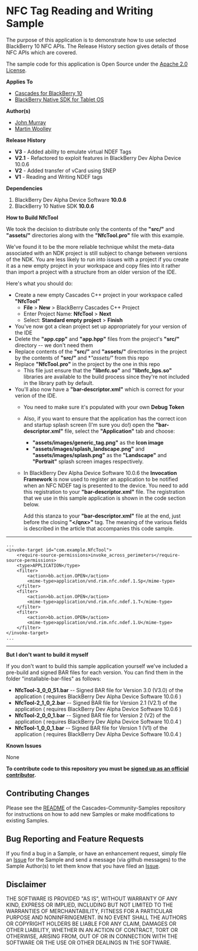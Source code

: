 # NFC Tag Reading and Writing Sample

The purpose of this application is to demonstrate how to use selected 
BlackBerry 10 NFC APIs. The Release History section gives details of 
those NFC APIs which are covered.

The sample code for this application is Open Source under 
the [Apache 2.0 License](http://www.apache.org/licenses/LICENSE-2.0.html).

**Applies To**

* [Cascades for BlackBerry 10](https://bdsc.webapps.blackberry.com/cascades/)
* [BlackBerry Native SDK for Tablet OS](https://bdsc.webapps.blackberry.com/native/)


**Author(s)** 

* [John Murray](https://github.com/jcmurray)
* [Martin Woolley](https://github.com/mdwoolley)


**Release History**

* **V3** - Added ability to emulate virtual NDEF Tags
* **V2.1** - Refactored to exploit features in BlackBerry Dev Alpha Device 10.0.6
* **V2** - Added transfer of vCard using SNEP
* **V1** - Reading and Writing NDEF tags


**Dependencies**

1. BlackBerry Dev Alpha Device Software **10.0.6**
2. BlackBerry 10 Native SDK **10.0.6**

**How to Build NfcTool**

We took the decision to distribute only the contents of the **"src/"** and **"assets/"** 
directories along with the **"NfcTool.pro"** file with this example.

We've found it to be the more reliable technique whilst the meta-data associated with 
an NDK project is still subject to change between versions of the NDK. You are less 
likely to run into issues with a project if you create it as a new empty project 
in your workspace and copy files into it rather than import a project with a 
structure from an older version of the IDE.

Here's what you should do:

* Create a new empty Cascades C++ project in your workspace called **"NfcTool"**
    * **File** > **New** > BlackBerry Cascades C++ Project
    * Enter Project Name: **NfcTool** > **Next**
    * Select: **Standard empty project** > **Finish**
* You've now got a clean project set up appropriately for your version of the IDE
* Delete the **"app.cpp"** and **"app.hpp"** files from the project's **"src/"** directory -- we don't need them
* Replace contents of the **"src/"** and **"assets/"** directories in the project by the contents of **"src/"** and **"assets/"* from this repo
* Replace **"NfcTool.pro"** in the project by the one in this repo
    * This file just ensure that the **"libnfc.so"** and **"libnfc_bps.so"** libraries are available to the build process since they're not included in the library path by default.
* You'll also now have a **"bar-descriptor.xml"** which is correct for your verion of the IDE.
    * You need to make sure it's populated with your own **Debug Token** 
    * Also, if you want to ensure that the application has the correct icon and startup splash screen (I'm sure you do!) open the **"bar-descriptor.xml"** file, select the **"Application"** tab and choose:
        * **"assets/images/generic\_tag.png"** as the **Icon image**
        * **"assets/images/splash\_landscape.png"** and **"assets/images/splash.png"** as the **"Landscape"** and **"Portrait"** splash screen images respectively.
	* In BlackBerry Dev Alpha Device Software 10.0.6 the **Invocation Framework** is now used to register an application to be notified when an NFC NDEF tag is presented to the device. You need to add this registration to your **"bar-descriptor.xml"** file. The registration that we use in this sample application is shown in the code section below.

		Add this stanza to your **"bar-descriptor.xml"** file at the end, just before the closing **"&lt;/qnx&gt;"** tag. The meaning of the various fields is described in the article that accompanies this code sample.

- - -
	...
	<invoke-target id="com.example.NfcTool">
		<require-source-permissions>invoke_across_perimeters</require-source-permissions>
		<type>APPLICATION</type>
		<filter>
			<action>bb.action.OPEN</action>
			<mime-type>application/vnd.rim.nfc.ndef.1.Sp</mime-type>
		</filter>
		<filter>
			<action>bb.action.OPEN</action>
			<mime-type>application/vnd.rim.nfc.ndef.1.T</mime-type>
		</filter>
		<filter>
			<action>bb.action.OPEN</action>
			<mime-type>application/vnd.rim.nfc.ndef.1.U</mime-type>
		</filter>
	</invoke-target>
	...
- - -

 
**But I don't want to build it myself**

If you don't want to build this sample application yourself we've included a 
pre-build and signed BAR files for each version. You can find them in the 
folder "installable-bar-files" as follows:

* **NfcTool-3\_0\_0\_51.bar** -- Signed BAR file for Version 3.0 (V3.0) of the application ( requires BlackBerry Dev Alpha Device Software 10.0.6 )
* **NfcTool-2\_1\_0\_2.bar** -- Signed BAR file for Version 2.1 (V2.1) of the application ( requires BlackBerry Dev Alpha Device Software 10.0.6 )
* **NfcTool-2\_0\_0\_1.bar** -- Signed BAR file for Version 2 (V2) of the application  ( requires BlackBerry Dev Alpha Device Software 10.0.4 )
* **NfcTool-1\_0\_0\_1.bar** -- Signed BAR file for Version 1 (V1) of the application ( requires BlackBerry Dev Alpha Device Software 10.0.4 )

**Known Issues**

None

**To contribute code to this repository you must be [signed up as an 
official contributor](http://blackberry.github.com/howToContribute.html).**


## Contributing Changes

Please see the [README](https://github.com/blackberry/Cascades-Community-Samples/blob/master/README.md) 
of the Cascades-Community-Samples repository for instructions on how to add new Samples or 
make modifications to existing Samples.


## Bug Reporting and Feature Requests

If you find a bug in a Sample, or have an enhancement request, simply file 
an [Issue](https://github.com/blackberry/Cascades-Community-Samples/issues) for 
the Sample and send a message (via github messages) to the Sample Author(s) to let 
them know that you have filed an [Issue](https://github.com/blackberry/Cascades-Community-Samples/issues).


## Disclaimer

THE SOFTWARE IS PROVIDED "AS IS", WITHOUT WARRANTY OF ANY KIND, EXPRESS OR IMPLIED, INCLUDING 
BUT NOT LIMITED TO THE WARRANTIES OF MERCHANTABILITY, FITNESS FOR A PARTICULAR PURPOSE 
AND NONINFRINGEMENT. IN NO EVENT SHALL THE AUTHORS OR COPYRIGHT HOLDERS BE LIABLE FOR 
ANY CLAIM, DAMAGES OR OTHER LIABILITY, WHETHER IN AN ACTION OF CONTRACT, TORT OR 
OTHERWISE, ARISING FROM, OUT OF OR IN CONNECTION WITH THE SOFTWARE OR THE USE OR 
OTHER DEALINGS IN THE SOFTWARE.